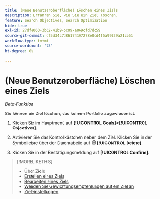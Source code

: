```yaml
---
title: (Neue Benutzeroberfläche) Löschen eines Ziels
description: Erfahren Sie, wie Sie ein Ziel löschen.
feature: Search Objectives, Search Optimization
hide: true
exl-id: 27dfe063-3b62-41b9-bc09-a069cfd7dc59
source-git-commit: df5d34c7d86174107278e0cd4f5a99329a21ca61
workflow-type: tm+mt
source-wordcount: '73'
ht-degree: 0%

---
```


# (Neue Benutzeroberfläche) Löschen eines Ziels

*Beta-Funktion*

Sie können ein Ziel löschen, das keinem Portfolio zugewiesen ist.

1. Klicken Sie im Hauptmenü auf **[!UICONTROL Goals]>[!UICONTROL Objectives]**.

1. Aktivieren Sie das Kontrollkästchen neben dem Ziel. Klicken Sie in der Symbolleiste über der Datentabelle auf ![Löschen](/help/search-social-commerce/assets/delete-new.png "Löschen") **[!UICONTROL Delete]**.

1. Klicken Sie in der Bestätigungsmeldung auf **[!UICONTROL Confirm]**.

>[!MORELIKETHIS]
>
>* [Über Ziele](objective-about.md)
>* [Erstellen eines Ziels](objective-create.md)
>* [Bearbeiten eines Ziels](objective-edit.md)
>* [Wenden Sie Gewichtungsempfehlungen auf ein Ziel an](objective-apply-weight-recommendations.md)
>* [Zieleinstellungen](objective-settings.md)
